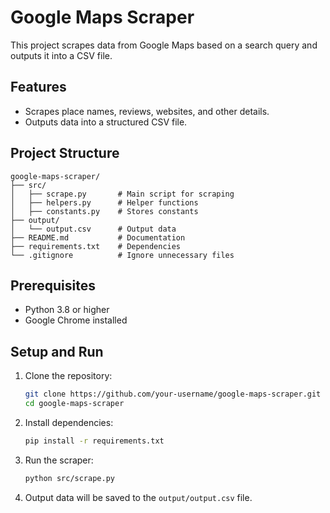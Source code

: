# Google Maps Scraper

This project scrapes data from Google Maps based on a search query and outputs it into a CSV file.

## Features
- Scrapes place names, reviews, websites, and other details.
- Outputs data into a structured CSV file.

## Project Structure
```
google-maps-scraper/
├── src/
│   ├── scrape.py       # Main script for scraping
│   ├── helpers.py      # Helper functions
│   ├── constants.py    # Stores constants
├── output/
│   └── output.csv      # Output data
├── README.md           # Documentation
├── requirements.txt    # Dependencies
└── .gitignore          # Ignore unnecessary files
```

## Prerequisites
- Python 3.8 or higher
- Google Chrome installed

## Setup and Run
1. Clone the repository:
   ```bash
   git clone https://github.com/your-username/google-maps-scraper.git
   cd google-maps-scraper
   ```

2. Install dependencies:
   ```bash
   pip install -r requirements.txt
   ```

3. Run the scraper:
   ```bash
   python src/scrape.py
   ```

4. Output data will be saved to the `output/output.csv` file.
